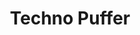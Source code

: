 ---
title: Techno Puffer
developer: Sempai Games
image: TechnoPuffer.jpg
link: http://www.sempaigames.com/puffer
ios: https://itunes.apple.com/us/app/techno-puffer/id976249887
android: https://play.google.com/store/apps/details?id=com.sempaigames.puffer
blackberry: https://appworld.blackberry.com/webstore/content/59966098/
amazon: http://www.amazon.com/gp/product/B014N0KYR6
---